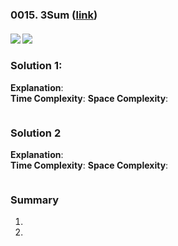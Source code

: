### 0015. 3Sum ([link](https://leetcode.com/problems/3sum/))
#### ![](https://img.shields.io/badge/Tag-Array_TwoPointers-brightgreen.svg) ![](https://img.shields.io/badge/Difficult-Medium-brightgreen.svg)
### Solution 1: 
**Explanation**:  
**Time Complexity**: 
**Space Complexity**: 
``` python

```

### Solution 2
**Explanation**:  
**Time Complexity**: 
**Space Complexity**: 
``` python

```

### Summary
1. 
2. 
